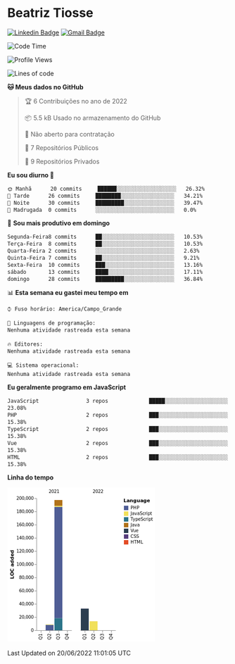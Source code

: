 # Beatriz **Tiosse**


[![Linkedin Badge](https://img.shields.io/badge/-Beatriz%20Tiosse-201B2D?style=flat-square&logo=Linkedin&logoColor=white&link=https://www.linkedin.com/in/beatriz-tiosse-terradas/)](https://www.linkedin.com/in/beatriz-tiosse-terradas/) 
[![Gmail Badge](https://img.shields.io/badge/-beatriz.terradas@gmail.com-201B2D?style=flat-square&logo=Gmail&logoColor=white&link=mailto:beatriz.terradas@gmail.com)](mailto:beatriz.terradas@gmail.com)


<!--START_SECTION:waka-->
![Code Time](http://img.shields.io/badge/Code%20Time-504%20hrs%202%20mins-blue)

![Profile Views](http://img.shields.io/badge/Visualizac%C3%B5es%20do%20perfil-0-blue)

![Lines of code](https://img.shields.io/badge/Desde%20o%20Hello%20World%20eu%20escrevi-253%20Thousand%20linhas%20de%20c%C3%B3digo-blue)

**🐱 Meus dados no GitHub** 

> 🏆 6 Contribuições no ano de 2022
 > 
> 📦 5.5 kB Usado no armazenamento do GitHub 
 > 
> 🚫 Não aberto para contratação
 > 
> 📜 7 Repositórios Públicos 
 > 
> 🔑 9 Repositórios Privados  
 > 
**Eu sou diurno 🐤** 

```text
🌞 Manhã      20 commits     ██████░░░░░░░░░░░░░░░░░░░   26.32% 
🌆 Tarde      26 commits     ████████░░░░░░░░░░░░░░░░░   34.21% 
🌃 Noite      30 commits     █████████░░░░░░░░░░░░░░░░   39.47% 
🌙 Madrugada  0 commits      ░░░░░░░░░░░░░░░░░░░░░░░░░   0.0%

```
📅 **Sou mais produtivo em domingo** 

```text
Segunda-Feira8 commits      ██░░░░░░░░░░░░░░░░░░░░░░░   10.53% 
Terça-Feira  8 commits      ██░░░░░░░░░░░░░░░░░░░░░░░   10.53% 
Quarta-Feira 2 commits      ░░░░░░░░░░░░░░░░░░░░░░░░░   2.63% 
Quinta-Feira 7 commits      ██░░░░░░░░░░░░░░░░░░░░░░░   9.21% 
Sexta-Feira  10 commits     ███░░░░░░░░░░░░░░░░░░░░░░   13.16% 
sábado       13 commits     ████░░░░░░░░░░░░░░░░░░░░░   17.11% 
domingo      28 commits     █████████░░░░░░░░░░░░░░░░   36.84%

```


📊 **Esta semana eu gastei meu tempo em** 

```text
⌚︎ Fuso horário: America/Campo_Grande

💬 Linguagens de programação: 
Nenhuma atividade rastreada esta semana

🔥 Editores: 
Nenhuma atividade rastreada esta semana

💻 Sistema operacional: 
Nenhuma atividade rastreada esta semana

```

**Eu geralmente programo em JavaScript** 

```text
JavaScript               3 repos             █████░░░░░░░░░░░░░░░░░░░░   23.08% 
PHP                      2 repos             ███░░░░░░░░░░░░░░░░░░░░░░   15.38% 
TypeScript               2 repos             ███░░░░░░░░░░░░░░░░░░░░░░   15.38% 
Vue                      2 repos             ███░░░░░░░░░░░░░░░░░░░░░░   15.38% 
HTML                     2 repos             ███░░░░░░░░░░░░░░░░░░░░░░   15.38%

```


**Linha do tempo**

![Chart not found](https://raw.githubusercontent.com/beatriztiosse/beatriztiosse/master/charts/bar_graph.png) 


 Last Updated on 20/06/2022 11:01:05 UTC
<!--END_SECTION:waka-->
